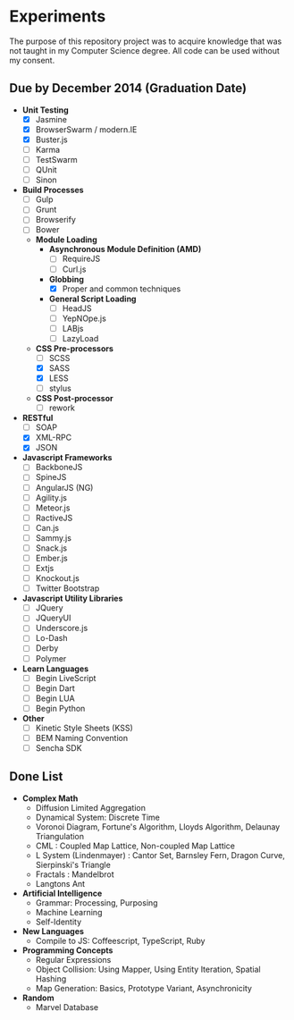 # Experiments

The purpose of this repository project was to acquire knowledge that was not taught in my Computer Science degree.
All code can be used without my consent. 

## Due by December 2014 (Graduation Date)

* **Unit Testing**
  - [X] Jasmine
  - [X] BrowserSwarm / modern.IE
  - [X] Buster.js
  - [ ] Karma
  - [ ] TestSwarm
  - [ ] QUnit
  - [ ] Sinon
* **Build Processes**
  - [ ] Gulp
  - [ ] Grunt
  - [ ] Browserify
  - [ ] Bower
  * **Module Loading**
    * **Asynchronous Module Definition (AMD)**
      - [ ] RequireJS
      - [ ] Curl.js
    * **Globbing**
      - [X] Proper and common techniques
    * **General Script Loading**
      - [ ] HeadJS
      - [ ] YepNOpe.js
      - [ ] LABjs
      - [ ] LazyLoad
  * **CSS Pre-processors**
    - [ ] SCSS
    - [X] SASS
    - [X] LESS
    - [ ] stylus
  * **CSS Post-processor**
    - [ ] rework
* **RESTful**
  - [ ] SOAP
  - [X] XML-RPC
  - [x] JSON
* **Javascript Frameworks**
  - [ ] BackboneJS
  - [ ] SpineJS
  - [ ] AngularJS (NG)
  - [ ] Agility.js
  - [ ] Meteor.js
  - [ ] RactiveJS
  - [ ] Can.js
  - [ ] Sammy.js
  - [ ] Snack.js
  - [ ] Ember.js
  - [ ] Extjs
  - [ ] Knockout.js
  - [ ] Twitter Bootstrap
* **Javascript Utility Libraries**
  - [ ] JQuery
  - [ ] JQueryUI
  - [ ] Underscore.js
  - [ ] Lo-Dash
  - [ ] Derby
  - [ ] Polymer
* **Learn Languages**
  - [ ] Begin LiveScript
  - [ ] Begin Dart
  - [ ] Begin LUA
  - [ ] Begin Python
* **Other**
  - [ ] Kinetic Style Sheets (KSS)
  - [ ] BEM Naming Convention
  - [ ] Sencha SDK

## Done List

* **Complex Math**
  * Diffusion Limited Aggregation
  * Dynamical System: Discrete Time
  * Voronoi Diagram, Fortune's Algorithm, Lloyds Algorithm, Delaunay Triangulation
  * CML : Coupled Map Lattice, Non-coupled Map Lattice
  * L System (Lindenmayer) : Cantor Set, Barnsley Fern, Dragon Curve, Sierpinski's Triangle
  * Fractals : Mandelbrot
  * Langtons Ant
* **Artificial Intelligence**
  * Grammar: Processing, Purposing
  * Machine Learning
  * Self-Identity
* **New Languages**
  * Compile to JS: Coffeescript, TypeScript, Ruby
* **Programming Concepts**
  * Regular Expressions
  * Object Collision: Using Mapper, Using Entity Iteration, Spatial Hashing
  * Map Generation: Basics, Prototype Variant, Asynchronicity
* **Random**
  * Marvel Database
